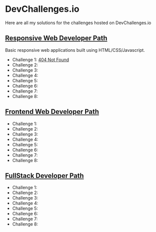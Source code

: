 # DevChallenges.io

Here are all my solutions for the challenges hosted on DevChallenges.io

## [Responsive Web Developer Path](https://devchallenges.io/paths/responsiveWebPaths)
Basic responsive web applications built using HTML/CSS/Javascript.
* Challenge 1: [404 Not Found](https://github.com/Shivaansh-Agarwal/DevChallenges.io/tree/main/01%20Responsive-Web/404-not-found-master)
* Challenge 2:
* Challenge 3:
* Challenge 4:
* Challenge 5:
* Challenge 6:
* Challenge 7:
* Challenge 8:

## [Frontend Web Developer Path](https://devchallenges.io/paths/frontEndPaths)
* Challenge 1:
* Challenge 2:
* Challenge 3:
* Challenge 4:
* Challenge 5:
* Challenge 6:
* Challenge 7:
* Challenge 8:

## [FullStack Developer Path](https://devchallenges.io/paths/fullStackPaths)
* Challenge 1:
* Challenge 2:
* Challenge 3:
* Challenge 4:
* Challenge 5:
* Challenge 6:
* Challenge 7:
* Challenge 8: